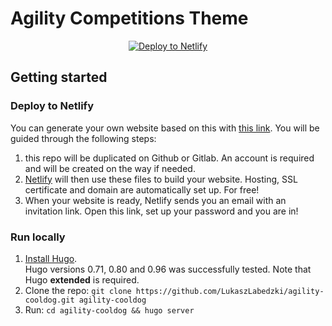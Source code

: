 
# Agility Competitions Theme

<div align="center">

[![Deploy to Netlify](https://www.netlify.com/img/deploy/button.svg)](https://app.netlify.com/start/deploy?repository=https://github.com/LukaszLabedzki/agility-cooldog.git)

</div>

## Getting started

### Deploy to Netlify

You can generate your own website based on this with [this link](https://app.netlify.com/start/deploy?repository=https://github.com/LukaszLabedzki/agility-cooldog.git). You will be guided through the following steps:

1. this repo will be duplicated on Github or Gitlab. An account is required and will be created on the way if needed.
2. [Netlify](https://www.netlify.com/) will then use these files to build your website. Hosting, SSL certificate and domain are automatically set up. For free!
3. When your website is ready, Netlify sends you an email with an invitation link. Open this link, set up your password and you are in!


### Run locally

1. [Install Hugo](https://gohugo.io/getting-started/installing/).  
Hugo versions 0.71, 0.80 and 0.96 was successfully tested. Note that Hugo **extended** is required.
2. Clone the repo: `git clone https://github.com/LukaszLabedzki/agility-cooldog.git agility-cooldog`
3. Run: `cd agility-cooldog && hugo server`

<!-- 
### code tree
```
├─assets                // CSS folder.  coding here
├─content               // Data 
│  ├─news
│  └─products
├─data                  // Website Meta Data. Using $site.data in template
├─layouts               // Html folder.  coding here
│  ├─news              
│  ├─partials
│  └─_default
├─resources             // Auto gen. Ignore it
│  └─_gen
│      ├─assets
│      │  └─scss
│      └─images
└─static
    ├─admin
    ├─files
    └─media
``` -->
